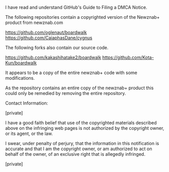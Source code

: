 I have read and understand GitHub's Guide to Filing a DMCA Notice.

The following repositories contain a copyrighted version of the Newznab+ product from newznab.com

https://github.com/oglenaut/boardwalk
https://github.com/CaiaphasDane/cygnus

The following forks also contain our source code.

https://github.com/kakashihatake2/boardwalk
https://github.com/Kota-Kun/boardwalk

It appears to be a copy of the entire newznab+ code with some modifications.

As the repository contains an entire copy of the newznab+ product this could only be remedied by removing the entire repository.

Contact Information:

[private]

I have a good faith belief that use of the copyrighted materials described above on the infringing web pages is not authorized by the copyright owner, or its agent, or the law.

I swear, under penalty of perjury, that the information in this notification is accurate and that I am the copyright owner, or am authorized to act on behalf of the owner, of an exclusive right that is allegedly infringed.

[private]
